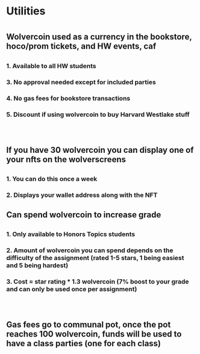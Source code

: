 <h1> Utilities <h1>
<h2> Wolvercoin used as a currency in the bookstore, hoco/prom tickets, and HW events, caf <h2>
<h3> 1. Available to all HW students <h3>
<h3> 3. No approval needed except for included parties <h3>
<h3> 4. No gas fees for bookstore transactions <h3>
<h3> 5. Discount if using wolvercoin to buy Harvard Westlake stuff <h3>
<br>
<h2> If you have 30 wolvercoin you can display one of your nfts on the wolverscreens <h2>
<h3> 1. You can do this once a week
<h3> 2. Displays your wallet address along with the NFT
<br>
<h2> Can spend wolvercoin to increase grade <h2>
<h3> 1. Only available to Honors Topics students <h3>
<h3> 2. Amount of wolvercoin you can spend depends on the difficulty of the assignment (rated 1-5 stars, 1 being easiest and 5 being hardest)  <h3>
<h3> 3. Cost = star rating * 1.3 wolvercoin (7% boost to your grade and can only be used once per assignment) <h3>
<br>
<h2> Gas fees go to communal pot, once the pot reaches 100 wolvercoin, funds will be used to have a class parties (one for each class) <h2>
<br>
